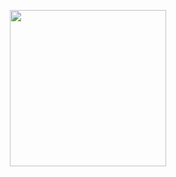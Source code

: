 <p align="center">
  <img src="https://media.giphy.com/media/QsIxnQlvcOAUUgU8k9/giphy.gif" width="250"/>
</p>
